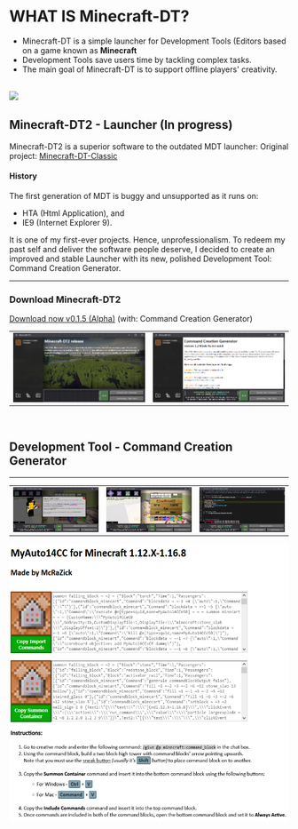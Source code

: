 # WHAT IS Minecraft-DT?
<ul>
  <li>Minecraft-DT is a simple launcher for Development Tools (Editors based on a game known as <strong>Minecraft</strong></li>
  <li>Development Tools save users time by tackling complex tasks.</li>
  <li>The main goal of Minecraft-DT is to support offline players' creativity.</li>
</ul>
<br>

<img src="https://github.com/gubrus50/Minecraft-Development-Tools/blob/master/showcase/use_example.gif">

<h2> Minecraft-DT2 - Launcher (In progress)</h2>

Minecraft-DT2 is a superior software to the outdated MDT launcher: Original project: [Minecraft-DT-Classic](https://github.com/gubrus50/Minecraft-Development-Tools-Classic#what-is-minecraft-dt/)

<h4>History</h4>
The first generation of MDT is buggy and unsupported as it runs on:
<ul>
  <li>HTA (Html Application), and</li>
  <li>IE9 (Internet Explorer 9).</li>
</ul>
It is one of my first-ever projects. Hence, unprofessionalism. To redeem my past self and deliver the software people deserve, I decided to create an improved and stable Launcher with its new, polished Development Tool: Command Creation Generator.
<hr>

<h3>Download Minecraft-DT2</h3>

[Download now v0.1.5 (Alpha)](https://drive.google.com/file/d/1U-w0nR4g5hd0BCar8cE_8AtlD6afhZyS/view?usp=share_link) (with: Command Creation Generator)
<br>

<table>
  <tr>
    <td><img width="500" src="https://github.com/gubrus50/Minecraft-Development-Tools/blob/master/showcase/mdt_0.png"/></td>
    <td><img width="500" src="https://github.com/gubrus50/Minecraft-Development-Tools/blob/master/showcase/mdt_1.png"/></td>
  </tr>
</table>



<br>

<h2> Development Tool - Command Creation Generator</h2>
<hr>
<table>
  <tr>
    <td><img width="500" src="https://github.com/gubrus50/Minecraft-Development-Tools/blob/master/showcase/ccg_0.png"/></td>
    <td><img width="500" src="https://github.com/gubrus50/Minecraft-Development-Tools/blob/master/showcase/ccg_1.png"/></td>
    <td><img width="500" src="https://github.com/gubrus50/Minecraft-Development-Tools/blob/master/showcase/ccg_2.png"/></td>
  </tr>
</table>

<p align="center">
  <img height="500" src="https://github.com/gubrus50/Minecraft-Development-Tools/blob/master/showcase/ccg_3.png"/>
</p>

